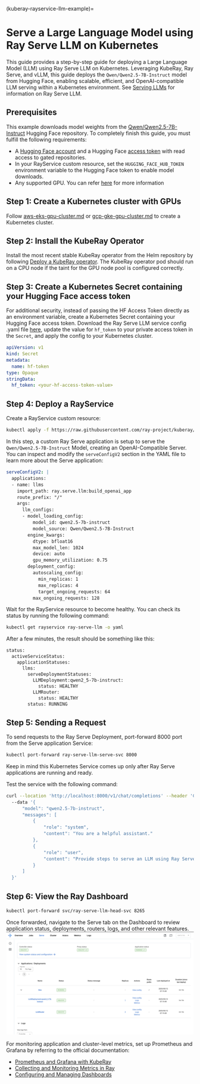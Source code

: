 (kuberay-rayservice-llm-example)=

# Serve a Large Language Model using Ray Serve LLM on Kubernetes

This guide provides a step-by-step guide for deploying a Large Language Model (LLM) using Ray Serve LLM on Kubernetes. Leveraging KubeRay, Ray Serve, and vLLM, this guide deploys the  `Qwen/Qwen2.5-7B-Instruct` model from Hugging Face, enabling scalable, efficient, and OpenAI-compatible LLM serving within a Kubernetes environment. See [Serving LLMs](serving_llms) for information on Ray Serve LLM.

## Prerequisites

This example downloads model weights from the [Qwen/Qwen2.5-7B-Instruct](https://huggingface.co/Qwen/Qwen2.5-7B-Instruct) Hugging Face repository. To completely finish this guide, you must fulfill the following requirements:
* A [Hugging Face account](https://huggingface.co/) and a Hugging Face [access token](https://huggingface.co/settings/tokens) with read access to gated repositories.
* In your RayService custom resource, set the `HUGGING_FACE_HUB_TOKEN` environment variable to the Hugging Face token to enable model downloads.
* Any supported GPU. You can refer [here](../user-guides/k8s-cluster-setup.md) for more information

## Step 1: Create a Kubernetes cluster with GPUs

Follow [aws-eks-gpu-cluster.md](kuberay-eks-gpu-cluster-setup) or [gcp-gke-gpu-cluster.md](kuberay-gke-gpu-cluster-setup) to create a Kubernetes cluster.

## Step 2: Install the KubeRay Operator

Install the most recent stable KubeRay operator from the Helm repository by following [Deploy a KubeRay operator](../getting-started/kuberay-operator-installation.md). The KubeRay operator pod should run on a CPU node if the taint for the GPU node pool is configured correctly.

## Step 3: Create a Kubernetes Secret containing your Hugging Face access token

For additional security, instead of passing the HF Access Token directly as an environment variable, create a Kubernetes Secret containing your Hugging Face access token. Download the Ray Serve LLM service config .yaml file [here](https://github.com/ray-project/kuberay/blob/master/ray-operator/config/samples/ray-service.llm-serve.yaml), update the value for `hf_token` to your private access token in the `Secret`, and apply the config to your Kubernetes cluster.

```yaml
apiVersion: v1
kind: Secret
metadata:
  name: hf-token
type: Opaque
stringData:
  hf_token: <your-hf-access-token-value>
```

## Step 4: Deploy a RayService

Create a RayService custom resource:

```sh
kubectl apply -f https://raw.githubusercontent.com/ray-project/kuberay/master/ray-operator/config/samples/ray-service.llm-serve.yaml
```

In this step, a custom Ray Serve application is setup to serve the `Qwen/Qwen2.5-7B-Instruct` Model, creating an OpenAI-Compatible Server. You can inspect and modify the `serveConfigV2` section in the YAML file to learn more about the Serve application:
```yaml
serveConfigV2: |
  applications:
  - name: llms
    import_path: ray.serve.llm:build_openai_app
    route_prefix: "/"
    args:
      llm_configs:
      - model_loading_config:
          model_id: qwen2.5-7b-instruct
          model_source: Qwen/Qwen2.5-7B-Instruct
        engine_kwargs:
          dtype: bfloat16
          max_model_len: 1024
          device: auto
          gpu_memory_utilization: 0.75
        deployment_config:
          autoscaling_config:
            min_replicas: 1
            max_replicas: 4
            target_ongoing_requests: 64
          max_ongoing_requests: 128
```

Wait for the RayService resource to become healthy. You can check its status by running the following command:
```sh
kubectl get rayservice ray-serve-llm -o yaml
```

After a few minutes, the result should be something like this:
```
status:
  activeServiceStatus:
    applicationStatuses:
      llms:
        serveDeploymentStatuses:
          LLMDeployment:qwen2_5-7b-instruct:
            status: HEALTHY
          LLMRouter:
            status: HEALTHY
        status: RUNNING
```

## Step 5: Sending a Request

To send requests to the Ray Serve Deployment, port-forward 8000 port from the Serve application Service:
```sh
kubectl port-forward ray-serve-llm-serve-svc 8000
```


Keep in mind this Kubernetes Service comes up only after Ray Serve applications are running and ready.

Test the service with the following command:
```sh
curl --location 'http://localhost:8000/v1/chat/completions' --header 'Content-Type: application/json' 
  --data '{
      "model": "qwen2.5-7b-instruct",
      "messages": [
          {
              "role": "system", 
              "content": "You are a helpful assistant."
          },
          {
              "role": "user", 
              "content": "Provide steps to serve an LLM using Ray Serve."
          }
      ]
  }'
```


## Step 6: View the Ray Dashboard


```sh
kubectl port-forward svc/ray-serve-llm-head-svc 8265
```

Once forwarded, navigate to the Serve tab on the Dashboard to review application status, deployments, routers, logs, and other relevant features.
![LLM Serve Application](../images/ray_dashboard_llm_application.png)


For monitoring application and cluster-level metrics, set up Prometheus and Grafana by referring to the official documentation:
* [Prometheus and Grafana with KubeRay](../k8s-ecosystem/prometheus-grafana.md)
* [Collecting and Monitoring Metrics in Ray](../../metrics.md)
* [Configuring and Managing Dashboards](../../configure-manage-dashboard.md)
